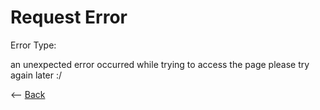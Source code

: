 # Request Error

<p id="text">
    Error Type:
    <div id="requested_text"><p id="text"></p></div>
</p>
<p id="request"></p></li>

<p>an unexpected error occurred while trying to access the page please try again later :/</p>

<-- <a href=".">Back</a>

<script>
    var request = window.location.href.slice(window.location.href.indexOf('?') + 1);

    document.getElementById("text")[requested_text][text].innerHTML = request;
</script>
